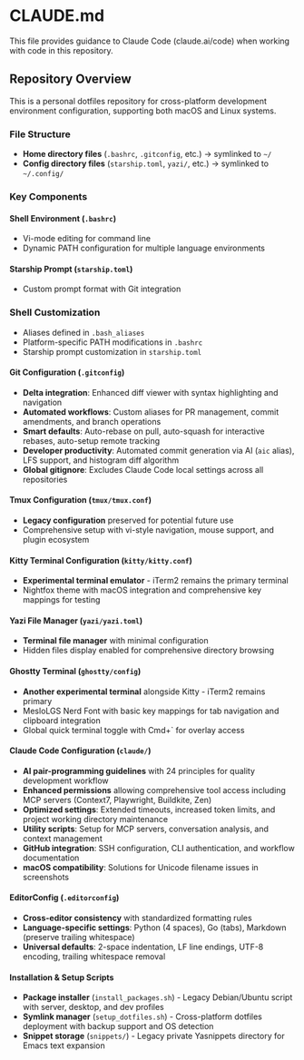 # CLAUDE.md

This file provides guidance to Claude Code (claude.ai/code) when working with code in this repository.

## Repository Overview

This is a personal dotfiles repository for cross-platform development environment configuration, supporting both macOS and Linux systems.

### File Structure

- **Home directory files** (`.bashrc`, `.gitconfig`, etc.) → symlinked to `~/`
- **Config directory files** (`starship.toml`, `yazi/`, etc.) → symlinked to `~/.config/`

### Key Components

#### Shell Environment (`.bashrc`)

- Vi-mode editing for command line
- Dynamic PATH configuration for multiple language environments

#### Starship Prompt (`starship.toml`)

- Custom prompt format with Git integration

### Shell Customization

- Aliases defined in `.bash_aliases`
- Platform-specific PATH modifications in `.bashrc`
- Starship prompt customization in `starship.toml`

#### Git Configuration (`.gitconfig`)

- **Delta integration**: Enhanced diff viewer with syntax highlighting and navigation
- **Automated workflows**: Custom aliases for PR management, commit amendments, and branch operations
- **Smart defaults**: Auto-rebase on pull, auto-squash for interactive rebases, auto-setup remote tracking
- **Developer productivity**: Automated commit generation via AI (`aic` alias), LFS support, and histogram diff algorithm
- **Global gitignore**: Excludes Claude Code local settings across all repositories

#### Tmux Configuration (`tmux/tmux.conf`)

- **Legacy configuration** preserved for potential future use
- Comprehensive setup with vi-style navigation, mouse support, and plugin ecosystem

#### Kitty Terminal Configuration (`kitty/kitty.conf`)

- **Experimental terminal emulator** - iTerm2 remains the primary terminal
- Nightfox theme with macOS integration and comprehensive key mappings for testing

#### Yazi File Manager (`yazi/yazi.toml`)

- **Terminal file manager** with minimal configuration
- Hidden files display enabled for comprehensive directory browsing

#### Ghostty Terminal (`ghostty/config`)

- **Another experimental terminal** alongside Kitty - iTerm2 remains primary
- MesloLGS Nerd Font with basic key mappings for tab navigation and clipboard integration
- Global quick terminal toggle with Cmd+` for overlay access

#### Claude Code Configuration (`claude/`)

- **AI pair-programming guidelines** with 24 principles for quality development workflow
- **Enhanced permissions** allowing comprehensive tool access including MCP servers (Context7, Playwright, Buildkite, Zen)
- **Optimized settings**: Extended timeouts, increased token limits, and project working directory maintenance
- **Utility scripts**: Setup for MCP servers, conversation analysis, and context management
- **GitHub integration**: SSH configuration, CLI authentication, and workflow documentation
- **macOS compatibility**: Solutions for Unicode filename issues in screenshots

#### EditorConfig (`.editorconfig`)

- **Cross-editor consistency** with standardized formatting rules
- **Language-specific settings**: Python (4 spaces), Go (tabs), Markdown (preserve trailing whitespace)
- **Universal defaults**: 2-space indentation, LF line endings, UTF-8 encoding, trailing whitespace removal

#### Installation & Setup Scripts

- **Package installer** (`install_packages.sh`) - Legacy Debian/Ubuntu script with server, desktop, and dev profiles
- **Symlink manager** (`setup_dotfiles.sh`) - Cross-platform dotfiles deployment with backup support and OS detection
- **Snippet storage** (`snippets/`) - Legacy private Yasnippets directory for Emacs text expansion
